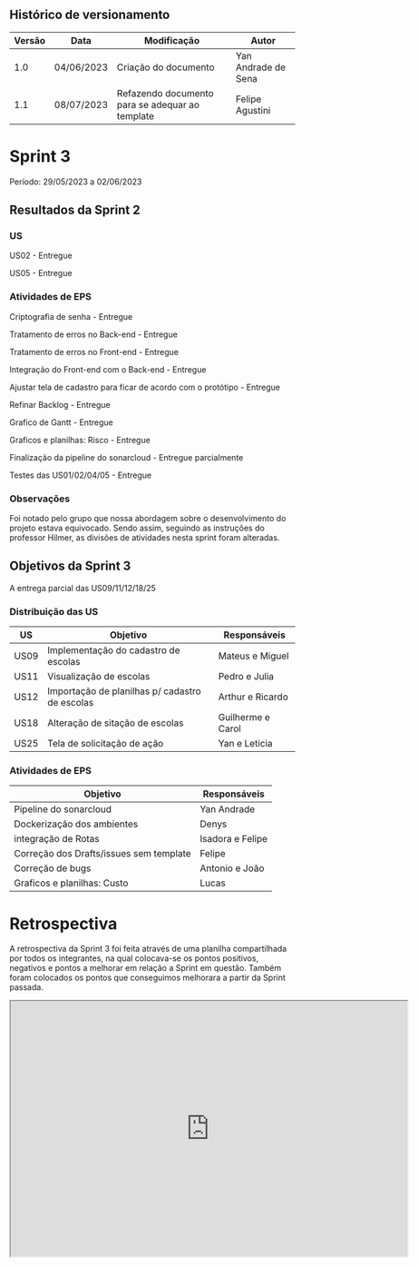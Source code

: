 ## Histórico de versionamento

| Versão | Data   | Modificação                                                            | Autor        |
| -- | ---------- | ----------------------------------------------------------------------------- | --------------------- |
| 1.0 | 04/06/2023 | Criação do documento | Yan Andrade de Sena |
| 1.1 | 08/07/2023 | Refazendo documento para se adequar ao template | Felipe Agustini |

# Sprint 3

Período: 29/05/2023 a 02/06/2023

## Resultados da Sprint 2


### US

US02 - Entregue

US05 - Entregue

### Atividades de EPS

Criptografia de senha                                         - Entregue

Tratamento de erros no Back-end                               - Entregue

Tratamento de erros no Front-end                              - Entregue

Integração do Front-end com o Back-end                        - Entregue

Ajustar tela de cadastro para ficar de acordo com o protótipo - Entregue

Refinar Backlog                                               - Entregue

Grafico de Gantt                                              - Entregue

Graficos e planilhas: Risco                                   - Entregue

Finalização da pipeline do sonarcloud                         - Entregue 
parcialmente

Testes das US01/02/04/05                                      - Entregue
### Observações

Foi notado pelo grupo que nossa abordagem sobre o desenvolvimento do projeto estava equivocado. Sendo assim, seguindo as instruções do professor Hilmer, as divisões de atividades nesta sprint foram alteradas.

## Objetivos da Sprint 3

A entrega parcial das US09/11/12/18/25 

### Distribuição das US

| US | Objetivo | Responsáveis |
|----|----------|--------------|
|US09| Implementação do cadastro de escolas | Mateus e Miguel |
|US11| Visualização de escolas | Pedro e Julia | 
|US12| Importação de planilhas p/ cadastro de escolas | Arthur e Ricardo | 
|US18| Alteração de sitação de escolas | Guilherme e Carol   | 
|US25| Tela de solicitação de ação | Yan e Leticia | 


### Atividades de EPS

| Objetivo | Responsáveis |
|----------|--------------|
| Pipeline do sonarcloud |  Yan Andrade  |
| Dockerização dos ambientes |  Denys  |
| integração de Rotas |  Isadora e Felipe  |
| Correção dos Drafts/issues sem template | Felipe | 
| Correção de bugs | Antonio e João | 
| Graficos e planilhas: Custo  | Lucas | 


# Retrospectiva

A retrospectiva da Sprint 3 foi feita através de uma planilha compartilhada por todos os integrantes, na qual colocava-se os pontos positivos, negativos e pontos a melhorar em relação a Sprint em questão. Também foram colocados os pontos que conseguimos melhorara a partir da Sprint passada.

<iframe width="700" height="450" src="https://docs.google.com/spreadsheets/d/1zzjWSMc65me6gRfobZ1gK1bY1HtND6e2q7DFHlfSdxI/pubhtml?gid=1715921367&amp;single=true&amp;widget=true&amp;headers=false"></iframe>